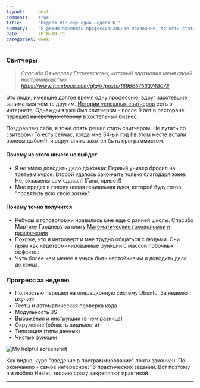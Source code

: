 ```yaml
---
layout:     post
comments:   true
title:      "Неделя #1: еще одна неделя №1"
summary:    "Я решил поменять профессиональное призвание, то есть стать свитчером. И почему из этого ничего/все получится."
date:       2018-10-15
categories: week
---
```

### Свитчеры

>_Спасибо Вячеславу Глажевскому, который вдохновил меня своей настойчивовстью_
>_https://www.facebook.com/glajik/posts/1696657533748078_

Это люди, имевшие долгое время одну профессию, вдруг захотевшие заниматься чем то другим. [Истории успешных свитчеров](https://dou.ua/lenta/articles/it-switchers/)
есть в интернете. Однажды я уже был свитчером - после 9 лет в ресторане перешел ~~на светлую сторону~~ в хостельный бизнес.

Поздравляю себя, я тоже опять решил стать свитчером. Не путать со свитером) То есть сейчас, когда мне 34-ый год (!в этом месте встали волосы дыбом!), я вдруг опять захотел быть программистом.
#### Почему из этого ничего не выйдет
* Я не умею доводить дело до конца: Первый универ бросил на третьем курсе. Второй удалось закончить только благодаря жене. Не, экзамены сам сдавал) (Галя, привет!)
* Мне придет в голову новая гениальная идея, которой буду готов "посвятить всю свою жизнь".
#### Почему точно получится
* Ребусы и головоломки нравились мне еще с ранней школы. Спасибо Мартину Гарднеру за книгу [Математические головоломки и развлечения](http://flibusta.is/b/123051)
* Похоже, что я интроверт и мне трудно общаться с людьми. Они прям как недетерминированные функции с массой побочных эффектов.
* Чуть более чем менее я учусь быть настойчивым и доводить дела до конца.

### Прогресс за неделю
* Полностью перешел на операционную систему Ubuntu.
За неделю изучил:
* Тесты и автоматическая проверка кода
*  Модульность JS
* Выражения и инструкции (в чем разница)
* Окружение (область видимости)
* Типизация (типы данных)
* Чистые функции

![My helpful screenshot](/assets/img/Screenshot_3.png)

Как видно, курс "введение в программирование" почти закончен. По окончанию - самое интересное: 16 практических заданий. Вот поэтому я и люблю Hexlet, теорию сразу закрепляют практикой.
<hr>

